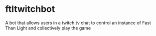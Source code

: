 # ftltwitchbot
A bot that allows users in a twitch.tv chat to control an instance of Fast Than Light and collectively play the game
